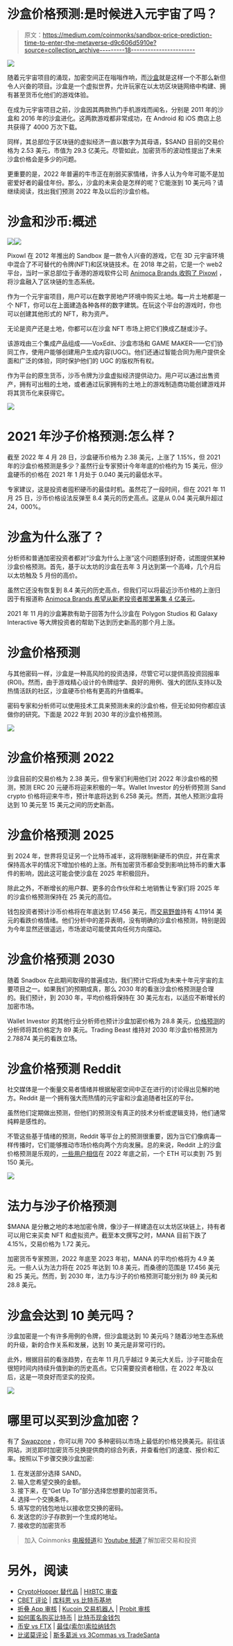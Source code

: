 # 沙盒价格预测:是时候进入元宇宙了吗？

> 原文：<https://medium.com/coinmonks/sandbox-price-prediction-time-to-enter-the-metaverse-d9c606d5910e?source=collection_archive---------18----------------------->

![](img/5c5251df1e6d14c0f9c05ab4364a59b9.png)

随着元宇宙项目的涌现，加密空间正在嗡嗡作响，而[沙盒](https://www.sandbox.game/en/?utm_source=medium&utm_medium=blog&utm_campaign=content-marketing-&utm_content=link)就是这样一个不那么新但令人兴奋的项目。沙盒是一个虚拟世界，允许玩家在以太坊区块链网络中构建、拥有甚至货币化他们的游戏体验。

在成为元宇宙项目之前，沙盒因其两款热门手机游戏而闻名，分别是 2011 年的沙盒和 2016 年的沙盒进化。这两款游戏都非常成功，在 Android 和 iOS 商店上总共获得了 4000 万次下载。

同样，其总部位于区块链的虚拟经济一直以数字为其母语，$SAND 目前的交易价格为 2.53 美元，市值为 29.3 亿美元。尽管如此，加密货币的波动性提出了未来沙盒价格会是多少的问题。

更重要的是，2022 年普遍的牛市正在削弱买家情绪，许多人认为今年可能不是加密爱好者的最佳年份。那么，沙盒的未来会是怎样的呢？它能涨到 10 美元吗？请继续阅读，找出我们预测 2022 年及以后的沙盒价格。

# 沙盒和沙币:概述

![](img/29ed4de45e5dc8e7b914cb473a4f0221.png)![](img/dc4a1a8df59742ea8df68595ba61e0ae.png)

Pixowl 在 2012 年推出的 Sandbox 是一款令人兴奋的游戏，它在 3D 元宇宙环境中混合了不可替代的令牌(NFT)和区块链技术。在 2018 年之前，它是一个 web2 平台，当时一家总部位于香港的游戏软件公司 [Animoca Brands 收购了 Pixowl](https://www.animocabrands.com/animoca-brands-acquires-pixowl) ，将沙盒融入了区块链的生态系统。

作为一个元宇宙项目，用户可以在数字房地产环境中购买土地。每一片土地都是一个 NFT，你可以在上面建造各种各样的数字建筑。在玩这个平台的游戏时，你也可以创建其他形式的 NFT，称为资产。

无论是资产还是土地，你都可以在沙盒 NFT 市场上把它们换成乙醚或沙子。

该游戏由三个集成产品组成——VoxEdit、沙盒市场和 GAME MAKER——它们协同工作，使用户能够创建用户生成内容(UGC)。他们还通过智能合同为用户提供全面和广泛的体验，同时保护他们的 UGC 的版权所有权。

作为平台的原生货币，沙币令牌为沙盒虚拟经济提供动力。用户可以通过出售资产，拥有可出租的土地，或者通过玩家拥有的土地上的游戏制造商功能创建游戏并将其货币化来获得它。

![](img/60223973ad9756b5b5569d8f718eca4e.png)

# 2021 年沙子价格预测:怎么样？

截至 2022 年 4 月 28 日，沙盒硬币价格为 2.38 美元，上涨了 1.15%，但 2021 年的沙盒价格预测是多少？虽然行业专家预计今年年底的价格约为 15 美元，但沙盒硬币的价格在 2021 年 1 月处于 0.040 美元的最低水平。

专家建议，这是投资者囤积硬币的最佳时机。虽然花了一段时间，但在 2021 年 11 月 25 日，沙币价格设法反弹至 8.4 美元的历史高点。这是从 0.04 美元飙升超过 24，000%。

# 沙盒为什么涨了？

分析师和普通加密投资者都对“沙盒为什么上涨”这个问题感到好奇，试图提供某种沙盒价格预测。首先，基于以太坊的沙盒在去年 3 月达到第一个高峰，几个月后以太坊触及 5 月份的高价。

虽然它还没有恢复到 8.4 美元的历史高点，但我们可以将最近沙币价格的上涨归因于有报道称 [Animoca Brands 希望从新老投资者那里筹集 4 亿美元](https://finance.yahoo.com/news/softbank-backed-sandbox-said-seek-100217370.html)。

2021 年 11 月的沙盒筹款有助于回答为什么沙盒在 Polygon Studios 和 Galaxy Interactive 等大牌投资者的帮助下达到历史新高的那个月上涨。

# 沙盒价格预测

与其他密码一样，沙盒是一种高风险的投资选择，尽管它可以提供高投资回报率(ROI)。然而，由于游戏精心设计的令牌组学、良好的用例、强大的团队支持以及热情活跃的社区，沙盒硬币价格有更高的升值概率。

密码专家和分析师可以使用技术工具来预测未来的沙盒价格，但无论如何你都应该做你的研究。下面是 2022 年到 2030 年的沙盒价格预测。

![](img/5177afb98c02c9ac7dd84f557ec4703c.png)

# 沙盒价格预测 2022

沙盒目前的交易价格为 2.38 美元，但专家们利用他们对 2022 年沙盒价格的预测，预测 ERC 20 元硬币将迎来积极的一年。Wallet Investor 的分析师预测 Sand crypto 价格将迎来牛市，预计年底将达到 6.258 美元。然而，其他人预测沙盒将达到 10 美元至 15 美元之间的历史新高。

# 沙盒价格预测 2025

到 2024 年，世界将见证另一个比特币减半，这将限制新硬币的供应，并在需求保持高水平的情况下增加价格的上涨。所有加密货币都会受到影响比特币的重大事件的影响，因此这可能会使沙盒在 2025 年积极回升。

除此之外，不断增长的用户群、更多的合作伙伴和土地销售让专家们将 2025 年的沙盒价格预测保持在 25 美元的高位。

钱包投资者预计沙币价格将在年底达到 17.456 美元，而[交易野兽](https://tradingbeasts.com/price-prediction/the-sandbox)持有 4.11914 美元的看跌价格情绪。他们分析中的差异表明，没有明确的沙盒价格预测，特别是因为今年显然还很遥远，市场波动可能使其向任何方向摆动。

# 沙盒价格预测 2030

随着 Snadbox 在此期间取得的普遍成功，我们预计它将成为未来十年元宇宙的主要项目之一。如果我们的预期成真，那么 2030 年的看涨沙盒价格预测是合理的。我们预计，到 2030 年，平均价格将保持在 30 美元左右，以适应不断增长的加密市场。

Wallet Investor 的其他行业分析师也预计沙盒加密价格为 28.8 美元，[价格预测](https://priceprediction.net/en/price-prediction/the-sandbox)的分析师将其价格定为 89 美元。Trading Beast 维持对 2030 年沙盒价格预测为 2.78874 美元的看跌立场。

# 沙盒价格预测 Reddit

社交媒体是一个衡量交易者情绪并根据秘密空间中正在进行的讨论得出见解的地方。Reddit 是一个拥有强大而热情的元宇宙和沙盒追随者社区的平台。

虽然他们定期做出预测，但他们的预测没有真正的技术分析或逻辑支持，他们通常纯粹是感性的。

不管这些基于情绪的预测，Reddit 等平台上的预测很重要，因为当它们像病毒一样传播时，它们能够推动市场价格向两个方向发展。总的来说，Reddit 上的沙盒价格预测是乐观的，[一些用户相信](https://www.reddit.com/r/TheSandboxGaming/comments/r655pc/sand_price_predictions/)在 2022 年底之前，一个 ETH 可以卖到 75 到 150 美元。

![](img/a76ec0cc67f9a16385f1d41233606d04.png)

# 法力与沙子价格预测

$MANA 是分散之地的本地加密令牌，像沙子一样建造在以太坊区块链上，持有者可以用它来买卖 NFT 和虚拟资产。截至本文撰写之时，MANA 目前下跌了 4.15%，交易价格为 1.72 美元。

加密货币专家预测，2022 年底至 2023 年初，MANA 的平均价格将为 4.9 美元。一些人认为法力将在 2025 年达到 10.8 美元，而桑德的范围是 17.456 美元和 25 美元。然而，到 2030 年，法力与沙子的价格预测可能分别为 89 美元和 28.8 美元。

# 沙盒会达到 10 美元吗？

沙盒加密是一个有许多用例的令牌，但沙盒能达到 10 美元吗？随着沙地生态系统的升级，新的合作关系和发展，达到 10 美元是非常可行的。

此外，根据目前的看涨趋势，在去年 11 月几乎越过 9 美元大关后，沙子可能会在很短时间内持续升值到新的历史高点。它只需要投资者相信，在 2022 年及以后，这是一项良好而坚实的投资。

![](img/7868221f1622f742cf696912d1d560bb.png)

# 哪里可以买到沙盒加密？

有了 [Swapzone](https://swapzone.io/exchange/btc/sand) ，你可以用 700 多种密码以市场上最低的价格兑换美元。前往该网站，浏览即时加密货币兑换提供商的综合列表，并查看他们的速度、报价和汇率。按照以下步骤交换沙盒加密:

1.  在发送部分选择 SAND。
2.  输入您希望交换的金额。
3.  接下来，在“Get Up To”部分选择您想要的加密货币。
4.  选择一个交换条件。
5.  填写您的钱包地址以接收您交换的密码。
6.  发送您的沙子存款到一个生成的地址。
7.  接收您的加密货币

> 加入 Coinmonks [电报频道](https://t.me/coincodecap)和 [Youtube 频道](https://www.youtube.com/c/coinmonks/videos)了解加密交易和投资

# 另外，阅读

*   [CryptoHopper 替代品](/coinmonks/cryptohopper-alternatives-d67287b16d27) | [HitBTC 审查](/coinmonks/hitbtc-review-c5143c5d53c2)
*   [CBET 评论](https://coincodecap.com/cbet-casino-review) | [库科恩 vs 比特币基地](https://coincodecap.com/kucoin-vs-coinbase)
*   [折叠 App 审核](https://coincodecap.com/fold-app-review) | [Kucoin 交易机器人](/coinmonks/kucoin-trading-bot-automate-your-trades-8cf0ca2138e0) | [Probit 审核](https://coincodecap.com/probit-review)
*   [如何匿名购买比特币](https://coincodecap.com/buy-bitcoin-anonymously) | [比特币现金钱包](https://coincodecap.com/bitcoin-cash-wallets)
*   [币安 vs FTX](https://coincodecap.com/binance-vs-ftx) | [最佳(索尔)索拉纳钱包](https://coincodecap.com/solana-wallets)
*   [比诺莫评论](https://coincodecap.com/binomo-review) | [斯多葛派 vs 3Commas vs TradeSanta](https://coincodecap.com/stoic-vs-3commas-vs-tradesanta)